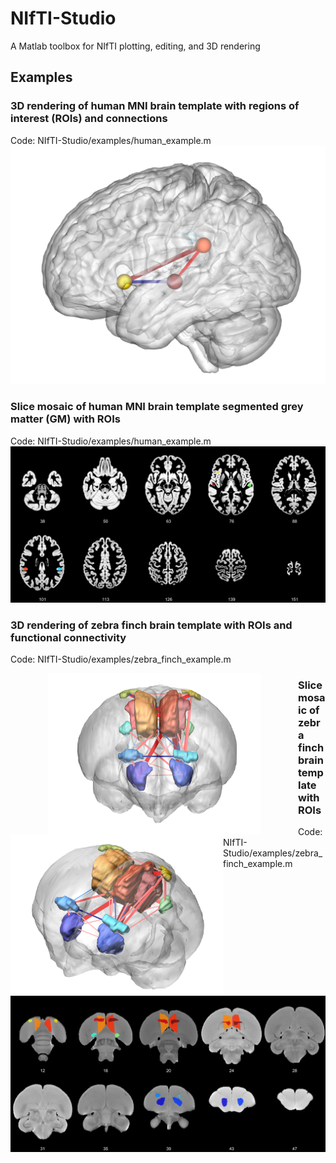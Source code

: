 # NIfTI-Studio
A Matlab toolbox for NIfTI plotting, editing, and 3D rendering

## Examples
### 3D rendering of human MNI brain template with regions of interest (ROIs) and connections
Code:  NIfTI-Studio/examples/human_example.m
![Human Example - 3D](https://github.com/elayden/NIfTI-Studio/blob/dev/examples/human_brain_3d_rois_connections.png)

### Slice mosaic of human MNI brain template segmented grey matter (GM) with ROIs
Code:  NIfTI-Studio/examples/human_example.m
![Human Example - Mosaic](https://github.com/elayden/NIfTI-Studio/blob/dev/examples/human_brain_mosaic_axial.png)

### 3D rendering of zebra finch brain template with ROIs and functional connectivity
Code:  NIfTI-Studio/examples/zebra_finch_example.m

<p align="middle"><img align="left" src="https://github.com/elayden/NIfTI-Studio/blob/dev/examples/zebra_finch_brain_3d_rois_connections.png" width="340" hspace="60" /> <img align="left" src="https://github.com/elayden/NIfTI-Studio/blob/dev/examples/zebra_finch_brain_3d_rois_connections_2.png" width="340 hspace="60" />                                                                                                                  </p>           
  
### Slice mosaic of zebra finch brain template with ROIs
Code:  NIfTI-Studio/examples/zebra_finch_example.m
![Zebra Finch Example - Mosaic](https://github.com/elayden/NIfTI-Studio/blob/dev/examples/zebra_finch_brain_mosaic_coronal.png)

